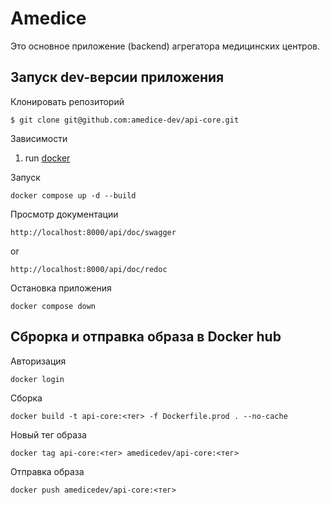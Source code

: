 # Amedice

Это основное приложение (backend) агрегатора медицинских центров.

## Запуск dev-версии приложения

Клонировать репозиторий
```
$ git clone git@github.com:amedice-dev/api-core.git
```

Зависимости
1. run [docker](https://www.docker.com)

Запуск 
```shell
docker compose up -d --build
```

Просмотр документации
```
http://localhost:8000/api/doc/swagger
```
or
```
http://localhost:8000/api/doc/redoc
```

Остановка приложения
```shell
docker compose down
```

## Сброрка и отправка образа в Docker hub

Авторизация
```shell
docker login
```
Сборка
```shell
docker build -t api-core:<тег> -f Dockerfile.prod . --no-cache
```
Новый тег образа
```shell
docker tag api-core:<тег> amedicedev/api-core:<тег>
```
Отправка образа
```shell
docker push amedicedev/api-core:<тег>
```
